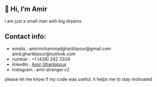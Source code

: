<h2>👋 Hi, I’m Amir</h2>
  I am just a small man with big dreams

<h2>Contact info:</h2>
<ul>
  <li>emails : amirmohammadgharibipour@gmail.com &nbsp; amd.gharibipour@outlook.com</li>
  <li>number : +1 (438) 282 3324</li>
  <li>linkedIn : <a href="https://www.linkedin.com/in/amir-gharibipour-16a880237/">Amir Gharibipour</a></li>
  <li>instagram : amir.stranger.v2</li>
</ul>

<p>please let me know if my code was useful. it helps me to stay motivated</p>

<!---
rima1881/rima1881 is a ✨ special ✨ repository because its `README.md` (this file) appears on your GitHub profile.
You can click the Preview link to take a look at your changes.
--->
